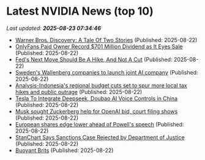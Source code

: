 # Latest NVIDIA News (top 10)
_Last updated: **2025-08-23 07:34:46**_

- [Warner Bros. Discovery: A Tale Of Two Stories](https://biztoc.com/x/e7730eaeca29c09f) (Published: 2025-08-22)
- [OnlyFans Paid Owner Record $701 Million Dividend as It Eyes Sale](https://biztoc.com/x/26f81940f52dea22) (Published: 2025-08-22)
- [Fed's Next Move Should Be A Hike, And Not A Cut](https://biztoc.com/x/7dc66f9e14d61775) (Published: 2025-08-22)
- [Sweden's Wallenberg companies to launch joint AI company](https://biztoc.com/x/7b918603f21cbb79) (Published: 2025-08-22)
- [Analysis-Indonesia's regional budget cuts set to spur more local tax hikes and public outrage](https://biztoc.com/x/ae857de76b02b754) (Published: 2025-08-22)
- [Tesla To Integrate Deepseek, Doubao AI Voice Controls in China](https://biztoc.com/x/733ce259b4fac1a6) (Published: 2025-08-22)
- [Musk sought Zuckerberg help for OpenAI bid, court filing shows](https://biztoc.com/x/e22fcf11ee328930) (Published: 2025-08-22)
- [European shares edge lower ahead of Powell's speech](https://biztoc.com/x/2d814201e9a03829) (Published: 2025-08-22)
- [StanChart Says Sanctions Case Rejected by Department of Justice](https://biztoc.com/x/29da91628d2bc293) (Published: 2025-08-22)
- [Buoyant Brits](https://biztoc.com/x/b82253a69a94b663) (Published: 2025-08-22)

